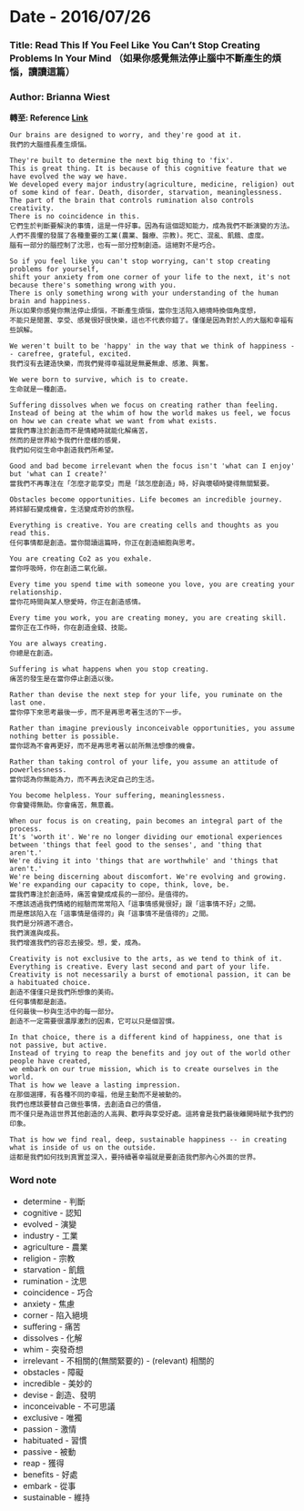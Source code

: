 # Date - 2016/07/26

### Title: Read This If You Feel Like You Can’t Stop Creating Problems In Your Mind （如果你感覺無法停止腦中不斷產生的煩惱，讀讀這篇）

### Author: Brianna Wiest


**轉至: Reference [Link](https://medium.com/personal-growth/read-this-if-you-feel-like-you-cant-stop-creating-problems-in-your-mind-d137a36201a7#.tqnk2mjfi)**

```
Our brains are designed to worry, and they're good at it.
我們的大腦擅長產生煩惱。

They're built to determine the next big thing to 'fix'.
This is great thing. It is because of this cognitive feature that we have evolved the way we have.
We developed every major industry(agriculture, medicine, religion) out of some kind of fear. Death, disorder, starvation, meaninglessness.
The part of the brain that controls rumination also controls creativity.
There is no coincidence in this.
它們生於判斷要解決的事情，這是一件好事。因為有這個認知能力，成為我們不斷演變的方法。
人們不畏懼的發展了各種重要的工業(農業、醫療、宗教)。死亡、混亂、飢餓、虛度。
腦有一部分的腦控制了沈思，也有一部分控制創造。這絕對不是巧合。

So if you feel like you can't stop worrying, can't stop creating problems for yourself,
shift your anxiety from one corner of your life to the next, it's not because there's something wrong with you.
There is only something wrong with your understanding of the human brain and happiness.
所以如果你感覺你無法停止煩惱，不斷產生煩惱，當你生活陷入絕境時換個角度想，
不能只是閒置、享受、感覺很好很快樂，這也不代表你錯了。僅僅是因為對於人的大腦和幸福有些誤解。

We weren't built to be 'happy' in the way that we think of happiness -- carefree, grateful, excited.
我們沒有去建造快樂，而我們覺得幸福就是無憂無慮、感激、興奮。

We were born to survive, which is to create.
生命就是一種創造。

Suffering dissolves when we focus on creating rather than feeling.
Instead of being at the whim of how the world makes us feel, we focus on how we can create what we want from what exists.
當我們專注於創造而不是情緒時就能化解痛苦，
然而的是世界給予我們什麼樣的感覺，
我們如何從生命中創造我們所希望。

Good and bad become irrelevant when the focus isn't 'what can I enjoy' but 'what can I create?'
當我們不再專注在「怎麼才能享受」而是「該怎麼創造」時，好與壞頓時變得無關緊要。

Obstacles become opportunities. Life becomes an incredible journey.
將絆腳石變成機會，生活變成奇妙的旅程。

Everything is creative. You are creating cells and thoughts as you read this.
任何事情都是創造。當你閱讀這篇時，你正在創造細胞與思考。

You are creating Co2 as you exhale.
當你呼吸時，你在創造二氧化碳。

Every time you spend time with someone you love, you are creating your relationship.
當你花時間與某人戀愛時，你正在創造感情。

Every time you work, you are creating money, you are creating skill.
當你正在工作時，你在創造金錢、技能。

You are always creating.
你總是在創造。

Suffering is what happens when you stop creating.
痛苦的發生是在當你停止創造以後。

Rather than devise the next step for your life, you ruminate on the last one.
當你停下來思考最後一步，而不是再思考著生活的下一步。

Rather than imagine previously inconceivable opportunities, you assume nothing better is possible.
當你認為不會再更好，而不是再思考著以前所無法想像的機會。

Rather than taking control of your life, you assume an attitude of powerlessness.
當你認為你無能為力，而不再去決定自己的生活。

You become helpless. Your suffering, meaninglessness.
你會變得無助。你會痛苦，無意義。

When our focus is on creating, pain becomes an integral part of the process.
It's 'worth it'. We're no longer dividing our emotional experiences between 'things that feel good to the senses', and 'thing that aren't.'
We're diving it into 'things that are worthwhile' and 'things that aren't.'
We're being discerning about discomfort. We're evolving and growing.
We're expanding our capacity to cope, think, love, be.
當我們專注於創造時，痛苦會變成成長的一部份。是值得的。
不應該透過我們情緒的經驗而常常陷入「這事情感覺很好」跟「這事情不好」之間。
而是應該陷入在「這事情是值得的」與「這事情不是值得的」之間。
我們是分辨適不適合。
我們演進與成長。
我們增進我們的容忍去接受。想，愛，成為。

Creativity is not exclusive to the arts, as we tend to think of it.
Everything is creative. Every last second and part of your life.
Creativity is not necessarily a burst of emotional passion, it can be a habituated choice.
創造不僅僅只是我們所想像的美術。
任何事情都是創造。
任何最後一秒與生活中的每一部分。
創造不一定需要很濃厚激烈的因素，它可以只是個習慣。

In that choice, there is a different kind of happiness, one that is not passive, but active.
Instead of trying to reap the benefits and joy out of the world other people have created,
we embark on our true mission, which is to create ourselves in the world.
That is how we leave a lasting impression.
在那個選擇，有各種不同的幸福，他是主動而不是被動的。
我們也應該要替自己做些事情，去創造自己的價值，
而不僅只是為這世界其他創造的人高興、歡呼與享受好處。這將會是我們最後離開時賦予我們的印象。

That is how we find real, deep, sustainable happiness -- in creating what is inside of us on the outside.
這都是我們如何找到真實並深入，要持續著幸福就是要創造我們那內心外面的世界。
```

### Word note

* determine - 判斷
* cognitive - 認知
* evolved - 演變
* industry - 工業
* agriculture - 農業
* religion - 宗教
* starvation - 飢餓
* rumination - 沈思
* coincidence - 巧合
* anxiety - 焦慮
* corner - 陷入絕境
* suffering - 痛苦
* dissolves - 化解
* whim - 突發奇想
* irrelevant - 不相關的(無關緊要的) - (relevant) 相關的
* obstacles - 障礙
* incredible - 美妙的
* devise - 創造、發明
* inconceivable - 不可思議
* exclusive - 唯獨
* passion - 激情
* habituated - 習慣
* passive - 被動
* reap - 獲得
* benefits - 好處
* embark - 從事
* sustainable - 維持
